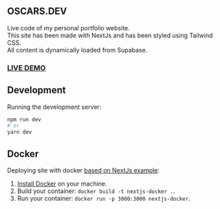 ## OSCARS.DEV
Live code of my personal portfolio website.  
This site has been made with NextJs and has been styled using Tailwind CSS.  
All content is dynamically loaded from Supabase.  

### [LIVE DEMO](https://oscars.dev/)  
  
## Development
Running the development server:
```bash
npm run dev
# or
yarn dev
```
  
## Docker
Deploying site with docker [based on NextJs example](https://github.com/vercel/next.js/tree/canary/examples/with-docker):

1. [Install Docker](https://docs.docker.com/get-docker/) on your machine.
1. Build your container: `docker build -t nextjs-docker .`.
1. Run your container: `docker run -p 3000:3000 nextjs-docker`.
